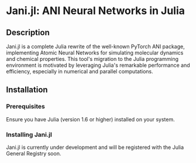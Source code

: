 # Jani.jl: ANI Neural Networks in Julia

## Description
Jani.jl is a complete Julia rewrite of the well-known PyTorch ANI package, implementing Atomic Neural Networks for simulating molecular dynamics and chemical properties. This tool's migration to the Julia programming environment is motivated by leveraging Julia's remarkable performance and efficiency, especially in numerical and parallel computations.

## Installation

### Prerequisites
Ensure you have Julia (version 1.6 or higher) installed on your system.

### Installing Jani.jl
Jani.jl is currently under development and will be registered with the Julia General Registry soon.
